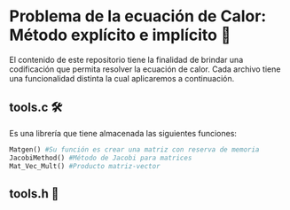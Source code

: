 # Problema de la ecuación de Calor: Método explícito e implícito 🚀
El contenido de este repositorio tiene la finalidad de brindar una codificación que permita resolver la ecuación de calor. Cada archivo tiene una funcionalidad distinta la cual aplicaremos a continuación.
## tools.c 🛠️
Es una librería que tiene almacenada las siguientes funciones:
```python
Matgen() #Su función es crear una matriz con reserva de memoria
JacobiMethod() #Método de Jacobi para matrices
Mat_Vec_Mult() #Producto matriz-vector
```
## tools.h 📌
